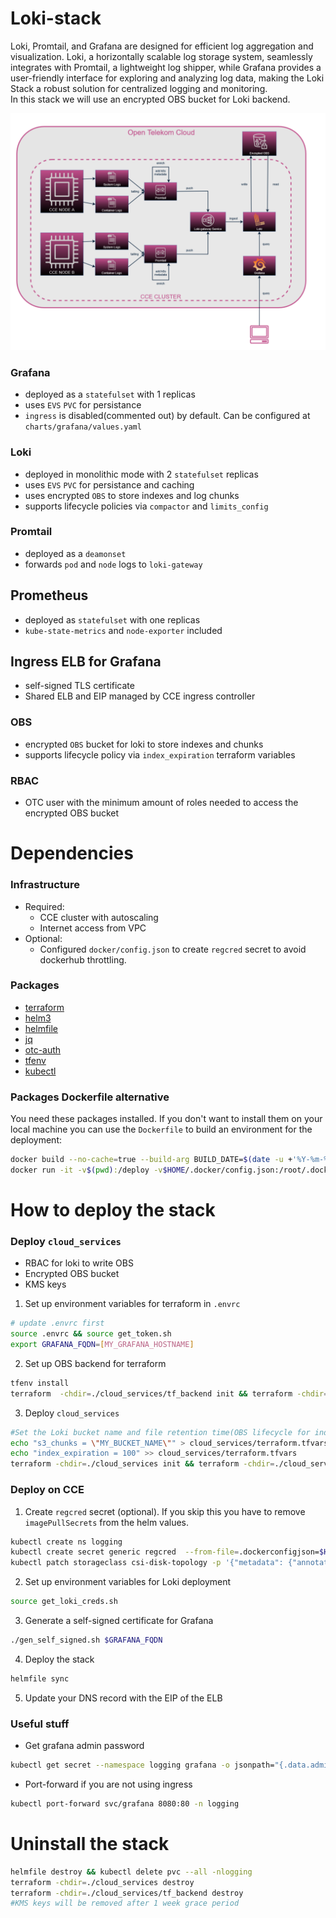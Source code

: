 # Loki-stack
Loki, Promtail, and Grafana are designed for efficient log aggregation and visualization. Loki, a horizontally scalable log storage system, seamlessly integrates with Promtail, a lightweight log shipper, while Grafana provides a user-friendly interface for exploring and analyzing log data, making the Loki Stack a robust solution for centralized logging and monitoring.  
In this stack we will use an encrypted OBS bucket for Loki backend.

![Image](img/loki-arch-on-otc.png)

### Grafana
- deployed as a `statefulset` with 1 replicas
- uses `EVS` `PVC` for persistance
- `ingress` is disabled(commented out) by default. Can be configured at `charts/grafana/values.yaml`

### Loki
- deployed in monolithic mode with 2 `statefulset` replicas
- uses `EVS` `PVC` for persistance and caching
- uses encrypted `OBS` to store indexes and log chunks
- supports lifecycle policies via `compactor` and `limits_config`

### Promtail
- deployed as a `deamonset`
- forwards `pod` and `node` logs to `loki-gateway`

## Prometheus
- deployed as `statefulset` with one replicas
- `kube-state-metrics` and `node-exporter` included

## Ingress ELB for Grafana
- self-signed TLS certificate
- Shared ELB and EIP managed by CCE ingress controller

### OBS
- encrypted `OBS` bucket for loki to store indexes and chunks
- supports lifecycle policy via `index_expiration` terraform variables

### RBAC
- OTC user with the minimum amount of roles needed to access the encrypted OBS bucket

# Dependencies

### Infrastructure
- Required:
  - CCE cluster with autoscaling
  - Internet access from VPC
- Optional:
  - Configured `docker/config.json` to create `regcred` secret to avoid dockerhub throttling.

### Packages
- [terraform](https://developer.hashicorp.com/terraform/tutorials/aws-get-started/install-cli)
- [helm3](https://helm.sh/docs/intro/install/)
- [helmfile](https://helmfile.readthedocs.io/en/latest/#installation)
- [jq](https://jqlang.github.io/jq/download/)
- [otc-auth](https://github.com/iits-consulting/otc-auth)
- [tfenv](https://github.com/tfutils/tfenv)
- [kubectl](https://github.com/kubernetes/kubernetes/blob/master/CHANGELOG/CHANGELOG-1.25.md#client-binaries)

### Packages Dockerfile alternative
You need these packages installed. If you don't want to install them on your local machine you can use the `Dockerfile` to build an environment for the deployment:
```bash
docker build --no-cache=true --build-arg BUILD_DATE=$(date -u +'%Y-%m-%dT%H:%M:%SZ') --tag loki-deployer:latest .
docker run -it -v$(pwd):/deploy -v$HOME/.docker/config.json:/root/.docker/config.json -v$HOME/.kube/config:/root/.kube/config loki-deployer:latest
```


# How to deploy the stack

### Deploy `cloud_services`
- RBAC for loki to write OBS
- Encrypted OBS bucket
- KMS keys

1. Set up environment variables for terraform in `.envrc`
```bash
# update .envrc first
source .envrc && source get_token.sh
export GRAFANA_FQDN=[MY_GRAFANA_HOSTNAME]
```
2. Set up OBS backend for terraform  
```bash
tfenv install
terraform  -chdir=./cloud_services/tf_backend init && terraform -chdir=./cloud_services/tf_backend apply
```
3. Deploy `cloud_services`  
  
```bash
#Set the Loki bucket name and file retention time(OBS lifecycle for indexes) for cloud_services
echo "s3_chunks = \"MY_BUCKET_NAME\"" > cloud_services/terraform.tfvars
echo "index_expiration = 100" >> cloud_services/terraform.tfvars
terraform -chdir=./cloud_services init && terraform -chdir=./cloud_services apply
```  

### Deploy on CCE
1. Create `regcred` secret (optional). If you skip this you have to remove `imagePullSecrets` from the helm values.
```bash
kubectl create ns logging
kubectl create secret generic regcred  --from-file=.dockerconfigjson=$HOME/.docker/config.json --type=kubernetes.io/dockerconfigjson -n logging
kubectl patch storageclass csi-disk-topology -p '{"metadata": {"annotations":{"storageclass.kubernetes.io/is-default-class":"true"}}}'
```
2. Set up environment variables for Loki deployment
```bash
source get_loki_creds.sh
```  
3. Generate a self-signed certificate for Grafana
```bash
./gen_self_signed.sh $GRAFANA_FQDN 
```
4. Deploy the stack
```bash
helmfile sync
```
5. Update your DNS record with the EIP of the ELB

### Useful stuff

- Get grafana admin password
```bash
kubectl get secret --namespace logging grafana -o jsonpath="{.data.admin-password}" | base64 --decode ; echo
```
- Port-forward if you are not using ingress
```bash
kubectl port-forward svc/grafana 8080:80 -n logging
```

# Uninstall the stack
```bash
helmfile destroy && kubectl delete pvc --all -nlogging
terraform -chdir=./cloud_services destroy
terraform -chdir=./cloud_services/tf_backend destroy
#KMS keys will be removed after 1 week grace period
```
